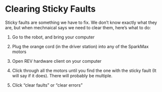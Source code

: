 # Clearing Sticky Faults

Sticky faults are something we have to fix. We don’t know exactly what they are, but when mechnaical says we need to clear them, here’s what to do:

1. Go to the robot, and bring your computer

2. Plug the orange cord (in the driver station) into any of the SparkMax motors

3. Open REV hardware client on your computer

4. Click through all the motors until you find the one with the sticky fault (It will say if it does). There will probably be multiple.

5. Click “clear faults” or “clear errors”